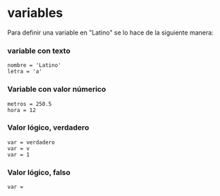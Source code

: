 # variables

Para definir una variable en "Latino" se lo hace de la siguiente manera:


### variable con texto
```
nombre = 'Latino'
letra = 'a'
```

### Variable con valor númerico
```
metros = 250.5
hora = 12
```

### Valor lógico, verdadero
```
var = verdadero
var = v
var = 1
```

### Valor lógico, falso
```
var = 
```






